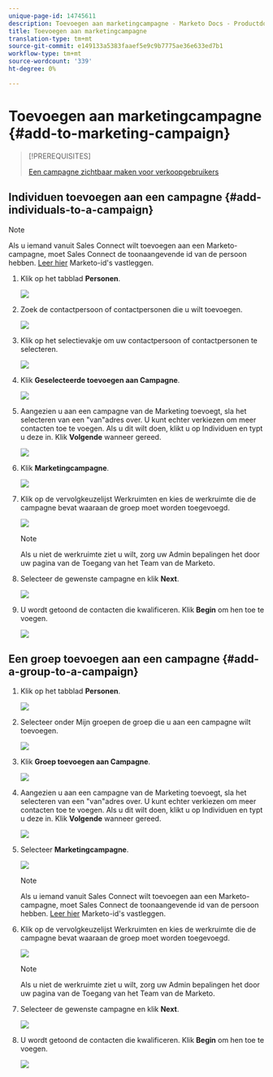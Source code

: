 ```yaml
---
unique-page-id: 14745611
description: Toevoegen aan marketingcampagne - Marketo Docs - Productdocumentatie
title: Toevoegen aan marketingcampagne
translation-type: tm+mt
source-git-commit: e149133a5383faaef5e9c9b7775ae36e633ed7b1
workflow-type: tm+mt
source-wordcount: '339'
ht-degree: 0%

---
```



# Toevoegen aan marketingcampagne {#add-to-marketing-campaign}

>[!PREREQUISITES]
>
>[Een campagne zichtbaar maken voor verkoopgebruikers](http://docs.marketo.com/x/NwDh)

## Individuen toevoegen aan een campagne {#add-individuals-to-a-campaign}

>[!NOTE]
>
>Als u iemand vanuit Sales Connect wilt toevoegen aan een Marketo-campagne, moet Sales Connect de toonaangevende id van de persoon hebben. [Leer hier](http://docs.marketo.com/x/CQXLAQ) Marketo-id&#39;s vastleggen.

1. Klik op het tabblad **Personen**.

   ![](assets/one-3.png)

1. Zoek de contactpersoon of contactpersonen die u wilt toevoegen.

   ![](assets/two-3.png)

1. Klik op het selectievakje om uw contactpersoon of contactpersonen te selecteren.

   ![](assets/three-3.png)

1. Klik **Geselecteerde toevoegen aan Campagne**.

   ![](assets/four-3.png)

1. Aangezien u aan een campagne van de Marketing toevoegt, sla het selecteren van een &quot;van&quot;adres over. U kunt echter verkiezen om meer contacten toe te voegen. Als u dit wilt doen, klikt u op Individuen en typt u deze in. Klik **Volgende** wanneer gereed.

   ![](assets/five-2.png)

1. Klik **Marketingcampagne**.

   ![](assets/six-1.png)

1. Klik op de vervolgkeuzelijst Werkruimten en kies de werkruimte die de campagne bevat waaraan de groep moet worden toegevoegd.

   ![](assets/seven-1.png)

   >[!NOTE]
   >
   >Als u niet de werkruimte ziet u wilt, zorg uw Admin bepalingen het door uw pagina van de Toegang van het Team van de Marketo.

1. Selecteer de gewenste campagne en klik **Next**.

   ![](assets/eight.png)

1. U wordt getoond de contacten die kwalificeren. Klik **Begin** om hen toe te voegen.

   ![](assets/nine.png)

## Een groep toevoegen aan een campagne {#add-a-group-to-a-campaign}

1. Klik op het tabblad **Personen**.

   ![](assets/one-3.png)

1. Selecteer onder Mijn groepen de groep die u aan een campagne wilt toevoegen.

   ![](assets/eleven.png)

1. Klik **Groep toevoegen aan Campagne**.

   ![](assets/twelve.png)

1. Aangezien u aan een campagne van de Marketing toevoegt, sla het selecteren van een &quot;van&quot;adres over. U kunt echter verkiezen om meer contacten toe te voegen. Als u dit wilt doen, klikt u op Individuen en typt u deze in. Klik **Volgende** wanneer gereed.

   ![](assets/thirteen.png)

1. Selecteer **Marketingcampagne**.

   ![](assets/six-1.png)

   >[!NOTE]
   >
   >Als u iemand vanuit Sales Connect wilt toevoegen aan een Marketo-campagne, moet Sales Connect de toonaangevende id van de persoon hebben. [Leer hier](http://docs.marketo.com/x/CQXLAQ) Marketo-id&#39;s vastleggen.

1. Klik op de vervolgkeuzelijst Werkruimten en kies de werkruimte die de campagne bevat waaraan de groep moet worden toegevoegd.

   ![](assets/seven-1.png)

   >[!NOTE]
   >
   >Als u niet de werkruimte ziet u wilt, zorg uw Admin bepalingen het door uw pagina van de Toegang van het Team van de Marketo.

1. Selecteer de gewenste campagne en klik **Next**.

   ![](assets/eight.png)

1. U wordt getoond de contacten die kwalificeren. Klik **Begin** om hen toe te voegen.

   ![](assets/nine.png)

